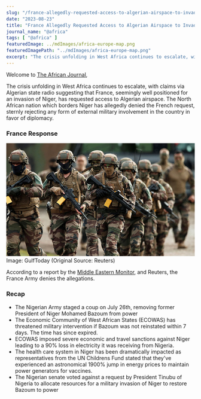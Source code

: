 ```yaml
---
slug: "/france-allegedly-requested-access-to-algerian-airspace-to-invade-niger"
date: "2023-08-23"
title: "France Allegedly Requested Access to Algerian Airspace to Invade Niger"
journal_name: "@africa"
tags: [ "@africa" ]
featuredImage: ../mdImages/africa-europe-map.png
featuredImagePath: "../mdImages/africa-europe-map.png"
excerpt: "The crisis unfolding in West Africa continues to escalate, with claims via Algerian state radio suggesting that France, seemingly well positioned for an invasion of Niger, haqs requested access to Algerian airspace."
---
```



Welcome to [The African Journal][TAJ],


The crisis unfolding in West Africa continues to escalate, with claims via Algerian state radio suggesting that France, seemingly well positioned for an invasion of Niger, has requested access to Algerian airspace. The North African nation which borders Niger has allegedly denied the French request, sternly rejecting any form of external military involvement in the country in favor of diplomacy. 


### France Response
![France Army in Niger](../mdImages/french-army-near-paris.jpeg)
Image: GulfToday (Original Source: Reuters)

According to a report by the [Middle Eastern Monitor][MEMO], and Reuters, the France Army denies the allegations.

### Recap
 
- The Nigerian Army staged a coup on July 26th, removing former President of Niger Mohamed Bazoum from power
- The Economic Community of West African States (ECOWAS) has threatened military intervention if Bazoum was not reinstated within 7 days. The time has since expired. 
- ECOWAS imposed severe economic and travel sanctions against Niger leading to a 90% loss in electricity it was receiving from Nigeria.
- The health care system in Niger has been dramatically impacted as representatives from the UN Childrens Fund stated that they've experienced an astronomical 1900% jump in energy prices to maintain power generators for vaccines. 
- The Nigerian senate voted against a request by President Tinubu of Nigeria to allocate resources for a military invasion of Niger to restore Bazoum to power

<!-- ### Historical Context

As a former colony of France, the nation of Niger has accused France and it's western allies of neocolonial


### Editors Critical Analysis (ECA)

It should not be loss upon anyone, France's role initiating the invasion of Libya under the pretense of '

Diplomacy is vital to addressing the needs and concerns of the Nigerien people who based on a multitude of accounts has demonstrated overhwelming support for military rule. 

### Essay Prompts
* Does France have the legal authority to invade Niger?
* Is there a connection between France's leadership during NATOs invasion of Libya similar to it's military actions in Niger?
* As an economic bloc, does ECOWAS have the legal authority to invade Niger?
* Does a military invasion of Niger require approval from the U.N security council?

### Sources
* [Reuters 1][Reuters1]
* [Reuters 2][Reuters2]
* [MiddleEasternMonitor][MEMO]

 -->



[TAJ]: https://www.esy.com/@africa
[Reuters1]: https://www.reuters.com/world/africa/algeria-refuses-french-overflight-niger-military-operation-state-radio-2023-08-22/#:~:text=ALGIERS%2C%20Aug%2022%20(Reuters),such%20permission%20had%20been%20refused.
[Reuters2]: https://www.reuters.com/article/niger-security-algeria-france-idAFS8N39I01F
[MEMO]: https://www.middleeastmonitor.com/20230822-france-denies-reports-that-algeria-refused-access-to-airspace-for-niger-military-operation/